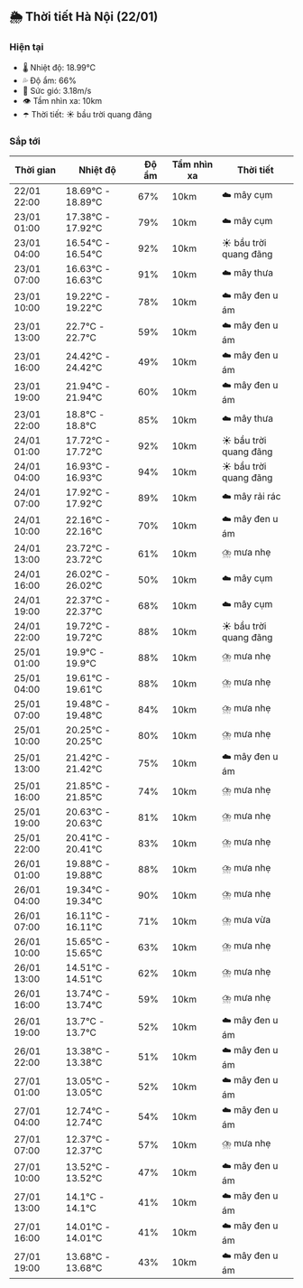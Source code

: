 ## 🌦️ Thời tiết Hà Nội (22/01)

### Hiện tại

- 🌡️ Nhiệt độ: 18.99℃
- 💦 Độ ẩm: 66%
- 💨 Sức gió: 3.18m/s
- 👁️ Tầm nhìn xa: 10km
- ☂️ Thời tiết: ☀️ bầu trời quang đãng

### Sắp tới

| Thời gian | Nhiệt độ | Độ ẩm | Tầm nhìn xa | Thời tiết |
| --- | --- | --- | --- | --- |
| 22/01 22:00 | 18.69℃ - 18.89℃ | 67% | 10km | ☁️ mây cụm |
| 23/01 01:00 | 17.38℃ - 17.92℃ | 79% | 10km | ☁️ mây cụm |
| 23/01 04:00 | 16.54℃ - 16.54℃ | 92% | 10km | ☀️ bầu trời quang đãng |
| 23/01 07:00 | 16.63℃ - 16.63℃ | 91% | 10km | ☁️ mây thưa |
| 23/01 10:00 | 19.22℃ - 19.22℃ | 78% | 10km | ☁️ mây đen u ám |
| 23/01 13:00 | 22.7℃ - 22.7℃ | 59% | 10km | ☁️ mây đen u ám |
| 23/01 16:00 | 24.42℃ - 24.42℃ | 49% | 10km | ☁️ mây đen u ám |
| 23/01 19:00 | 21.94℃ - 21.94℃ | 60% | 10km | ☁️ mây đen u ám |
| 23/01 22:00 | 18.8℃ - 18.8℃ | 85% | 10km | ☁️ mây thưa |
| 24/01 01:00 | 17.72℃ - 17.72℃ | 92% | 10km | ☀️ bầu trời quang đãng |
| 24/01 04:00 | 16.93℃ - 16.93℃ | 94% | 10km | ☀️ bầu trời quang đãng |
| 24/01 07:00 | 17.92℃ - 17.92℃ | 89% | 10km | ☁️ mây rải rác |
| 24/01 10:00 | 22.16℃ - 22.16℃ | 70% | 10km | ☁️ mây đen u ám |
| 24/01 13:00 | 23.72℃ - 23.72℃ | 61% | 10km | ⛈️ mưa nhẹ |
| 24/01 16:00 | 26.02℃ - 26.02℃ | 50% | 10km | ☁️ mây cụm |
| 24/01 19:00 | 22.37℃ - 22.37℃ | 68% | 10km | ☁️ mây cụm |
| 24/01 22:00 | 19.72℃ - 19.72℃ | 88% | 10km | ☀️ bầu trời quang đãng |
| 25/01 01:00 | 19.9℃ - 19.9℃ | 88% | 10km | ⛈️ mưa nhẹ |
| 25/01 04:00 | 19.61℃ - 19.61℃ | 88% | 10km | ⛈️ mưa nhẹ |
| 25/01 07:00 | 19.48℃ - 19.48℃ | 84% | 10km | ⛈️ mưa nhẹ |
| 25/01 10:00 | 20.25℃ - 20.25℃ | 80% | 10km | ⛈️ mưa nhẹ |
| 25/01 13:00 | 21.42℃ - 21.42℃ | 75% | 10km | ☁️ mây đen u ám |
| 25/01 16:00 | 21.85℃ - 21.85℃ | 74% | 10km | ⛈️ mưa nhẹ |
| 25/01 19:00 | 20.63℃ - 20.63℃ | 81% | 10km | ⛈️ mưa nhẹ |
| 25/01 22:00 | 20.41℃ - 20.41℃ | 83% | 10km | ⛈️ mưa nhẹ |
| 26/01 01:00 | 19.88℃ - 19.88℃ | 88% | 10km | ⛈️ mưa nhẹ |
| 26/01 04:00 | 19.34℃ - 19.34℃ | 90% | 10km | ⛈️ mưa nhẹ |
| 26/01 07:00 | 16.11℃ - 16.11℃ | 71% | 10km | ⛈️ mưa vừa |
| 26/01 10:00 | 15.65℃ - 15.65℃ | 63% | 10km | ⛈️ mưa nhẹ |
| 26/01 13:00 | 14.51℃ - 14.51℃ | 62% | 10km | ⛈️ mưa nhẹ |
| 26/01 16:00 | 13.74℃ - 13.74℃ | 59% | 10km | ⛈️ mưa nhẹ |
| 26/01 19:00 | 13.7℃ - 13.7℃ | 52% | 10km | ☁️ mây đen u ám |
| 26/01 22:00 | 13.38℃ - 13.38℃ | 51% | 10km | ☁️ mây đen u ám |
| 27/01 01:00 | 13.05℃ - 13.05℃ | 52% | 10km | ☁️ mây đen u ám |
| 27/01 04:00 | 12.74℃ - 12.74℃ | 54% | 10km | ☁️ mây đen u ám |
| 27/01 07:00 | 12.37℃ - 12.37℃ | 57% | 10km | ⛈️ mưa nhẹ |
| 27/01 10:00 | 13.52℃ - 13.52℃ | 47% | 10km | ☁️ mây đen u ám |
| 27/01 13:00 | 14.1℃ - 14.1℃ | 41% | 10km | ☁️ mây đen u ám |
| 27/01 16:00 | 14.01℃ - 14.01℃ | 41% | 10km | ☁️ mây đen u ám |
| 27/01 19:00 | 13.68℃ - 13.68℃ | 43% | 10km | ☁️ mây đen u ám |
